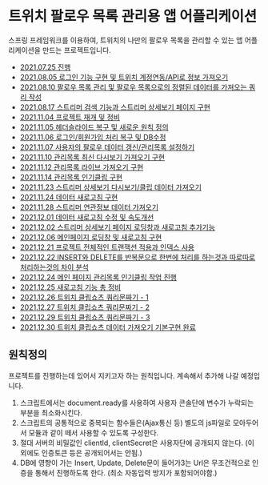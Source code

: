 트위치 팔로우 목록 관리용 앱 어플리케이션
======================
스프링 프레임워크를 이용하여, 트위치의 나만의 팔로우 목록을 관리할 수 있는 앱 어플리케이션을 만드는 프로젝트입니다.         

* [2021.07.25 진행](./info/20210725.md)
* [2021.08.05 로그인 기능 구현 및 트위치 계정연동/API로 정보 가져오기](./info/20210805.md)
* [2021.08.10 팔로우 목록 관리 및 팔로우 목록으로의 정렬된 데이터를 가져오는 쿼리 작성](./info/20210810.md)
* [2021.08.17 스트리머 검색 기능과 스트리머 상세보기 페이지 구현](./info/20210817.md)
* [2021.11.04 프로젝트 재개 및 정비](./com.kokochi.samp/report/2021.11/20211104.md)
* [2021.11.05 헤더슬라이드 복구 및 새로운 원칙 정의](./com.kokochi.samp/report/2021.11/20211105.md)
* [2021.11.06 로그인/회원가입 처리 복구 및 DB수정](./com.kokochi.samp/report/2021.11/20211106.md)
* [2021.11.07 사용자의 팔로우 데이터 갱신/관리목록 설정하기](./com.kokochi.samp/report/2021.11/20211107.md)
* [2021.11.10 관리목록 최신 다시보기 가져오기 구현](./com.kokochi.samp/report/2021.11/20211110.md)
* [2021.11.12 관리목록 라이브 가져오기 구현](./com.kokochi.samp/report/2021.11/20211112.md)
* [2021.11.14 관리목록 인기클립 구현](./com.kokochi.samp/report/2021.11/20211114.md)
* [2021.11.23 스트리머 상세보기 다시보기/클립 데이터 가져오기](./com.kokochi.samp/report/2021.11/20211123.md)
* [2021.11.24 데이터 새로고침 구현](./com.kokochi.samp/report/2021.11/20211124.md)
* [2021.11.28 스트리머 연관정보 데이터 가져오기](./com.kokochi.samp/report/2021.11/20211128.md)
* [2021.12.01 데이터 새로고침 수정 및 속도개선](./com.kokochi.samp/report/2021.12/20211201.md)
* [2021.12.02 스트리머 상세보기 페이지 로딩창과 새로고침 추가기능](./com.kokochi.samp/report/2021.12/20211202.md)
* [2021.12.06 메인페이지 로딩창 및 새로고침 구현](./com.kokochi.samp/report/2021.12/20211206.md)
* [2021.12.21 프로젝트 전체적인 트랜잭션 적용과 인덱스 사용](./com.kokochi.samp/report/2021.12/20211221.md)
* [2021.12.22 INSERT와 DELETE를 반복문으로 한번에 처리를 하는것과 따로따로 처리하는것의 차이 분석](./com.kokochi.samp/report/2021.12/20211222.md)
* [2021.12.24 메인 페이지 관리목록 인기클립 작업 진행](./com.kokochi.samp/report/2021.12/20211224.md)
* [2021.12.25 새로고침 기능 총 정비](./com.kokochi.samp/report/2021.12/20211225.md)
* [2021.12.26 트위치 클립쇼츠 쿼리문짜기 - 1](./com.kokochi.samp/report/2021.12/20211226.md)
* [2021.12.27 트위치 클립쇼츠 쿼리문짜기 - 2](./com.kokochi.samp/report/2021.12/20211227.md)
* [2021.12.29 트위치 클립쇼츠 쿼리문짜기 - 3](./com.kokochi.samp/report/2021.12/20211229.md)
* [2021.12.30 트위치 클립쇼츠 데이터 가져오기 기본구현 완료](./com.kokochi.samp/report/2021.12/20211230.md)


## 원칙정의
프로젝트를 진행하는데 있어서 지키고자 하는 원칙입니다. 계속해서 추가해 나갈 예정입니다.
1. 스크립트에서는 document.ready를 사용하여 사용자 콘솔단에 변수가 누락되는 부분을 최소화시킨다.
2. 스크립트의 공통적으로 중복되는 함수들은(Ajax통신 등) 별도의 js파일로 모아두어서 모듈과 같이 떼서 사용할 수 있도록 구성한다.
3. 절대 서버의 비밀값인 clientId, clientSecret은 사용자단에 공개되지 않는다. (이외에도 인증토큰 등은 공개되어서는 안됨.)
4. DB에 영향이 가는 Insert, Update, Delete문이 들어가3는 Url은 무조건적으로 인증을 통해서 진행하도록 한다. (최소 자동입력 방지가 포함되어야함.)


